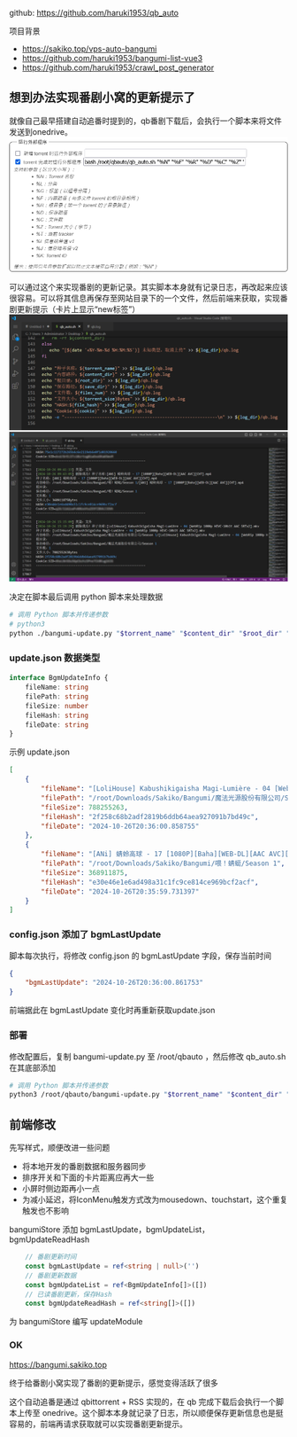 github: https://github.com/haruki1953/qb_auto

项目背景
- https://sakiko.top/vps-auto-bangumi
- https://github.com/haruki1953/bangumi-list-vue3
- https://github.com/haruki1953/crawl_post_generator

## 想到办法实现番剧小窝的更新提示了
就像自己最早搭建自动追番时提到的，qb番剧下载后，会执行一个脚本来将文件发送到onedrive。
![](assets/Pasted%20image%2020241026161954.png) 

可以通过这个来实现番剧的更新记录。其实脚本本身就有记录日志，再改起来应该很容易。可以将其信息再保存至网站目录下的一个文件，然后前端来获取，实现番剧更新提示（卡片上显示“new标签”）
![](assets/Pasted%20image%2020241026162112.png) 
![](assets/Pasted%20image%2020241026162309.png) 

决定在脚本最后调用 python 脚本来处理数据
```sh
# 调用 Python 脚本并传递参数
# python3
python ./bangumi-update.py "$torrent_name" "$content_dir" "$root_dir" "$save_dir" "$files_num" "$torrent_size" "$file_hash"
```


### update.json 数据类型
```ts
interface BgmUpdateInfo {
	fileName: string
	filePath: string
	fileSize: number
	fileHash: string
	fileDate: string
}
```

示例 update.json
```json
[
    {
        "fileName": "[LoliHouse] Kabushikigaisha Magi-Lumière - 04 [WebRip 1080p HEVC-10bit AAC SRTx2].mkv",
        "filePath": "/root/Downloads/Sakiko/Bangumi/魔法光源股份有限公司/Season 1",
        "fileSize": 788255263,
        "fileHash": "2f258c68b2adf2819b6ddb64aea927091b7bd49c",
        "fileDate": "2024-10-26T20:36:00.858755"
    },
    {
        "fileName": "[ANi] 蜻蛉高球 - 17 [1080P][Baha][WEB-DL][AAC AVC][CHT].mp4",
        "filePath": "/root/Downloads/Sakiko/Bangumi/喂！蜻蜓/Season 1",
        "fileSize": 368911875,
        "fileHash": "e30e46e1e6ad498a31c1fc9ce814ce969bcf2acf",
        "fileDate": "2024-10-26T20:35:59.731397"
    }
]
```

### config.json 添加了 bgmLastUpdate
脚本每次执行，将修改 config.json 的 bgmLastUpdate 字段，保存当前时间
```json
{
    "bgmLastUpdate": "2024-10-26T20:36:00.861753"
}
```

前端据此在 bgmLastUpdate 变化时再重新获取update.json

### 部署

修改配置后，复制 bangumi-update.py 至 /root/qbauto ，然后修改 qb_auto.sh 在其底部添加
```sh
# 调用 Python 脚本并传递参数
python3 /root/qbauto/bangumi-update.py "$torrent_name" "$content_dir" "$root_dir" "$save_dir" "$files_num" "$torrent_size" "$file_hash"
```


## 前端修改

先写样式，顺便改进一些问题
- 将本地开发的番剧数据和服务器同步
- 排序开关和下面的卡片距离应再大一些
- 小屏时侧边距再小一点
- 为减小延迟，将IconMenu触发方式改为mousedown、touchstart，这个重复触发也不影响

bangumiStore 添加 bgmLastUpdate，bgmUpdateList，bgmUpdateReadHash
```ts
    // 番剧更新时间
    const bgmLastUpdate = ref<string | null>('')
    // 番剧更新数据
    const bgmUpdateList = ref<BgmUpdateInfo[]>([])
    // 已读番剧更新，保存Hash
    const bgmUpdateReadHash = ref<string[]>([])
```

为 bangumiStore 编写 updateModule


### OK
https://bangumi.sakiko.top

终于给番剧小窝实现了番剧的更新提示，感觉变得活跃了很多

这个自动追番是通过 qbittorrent + RSS 实现的，在 qb 完成下载后会执行一个脚本上传至 onedrive。这个脚本本身就记录了日志，所以顺便保存更新信息也是挺容易的，前端再请求获取就可以实现番剧更新提示。